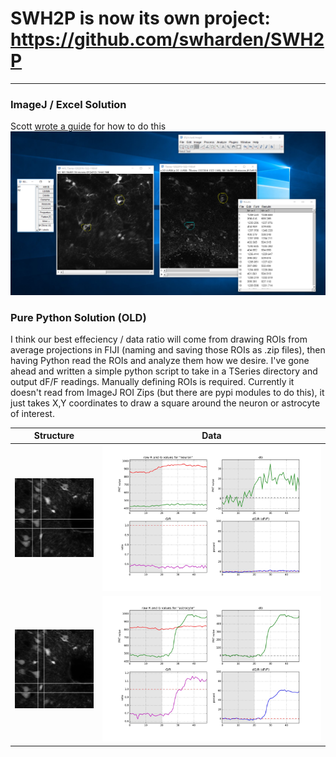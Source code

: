 # SWH2P is now its own project: https://github.com/swharden/SWH2P

---

### ImageJ / Excel Solution

Scott [wrote a guide](2016-12-02-excel/readme.md) for how to do this
![](2016-12-02-excel/xmlroi.PNG)

### Pure Python Solution (OLD)

I think our best effeciency / data ratio will come from drawing ROIs from average projections in FIJI (naming and saving those ROIs as .zip files), then having Python read the ROIs and analyze them how we desire. I've gone ahead and written a simple python script to take in a TSeries directory and output dF/F readings. Manually defining ROIs is required. Currently it doesn't read from ImageJ ROI Zips (but there are pypi modules to do this), it just takes X,Y coordinates to draw a square around the neuron or astrocyte of interest.

Structure | Data
--- | ---
![](python/neuron.png) | ![](python/neuron.jpg)
![](python/astrocyte.png) | ![](python/astrocyte.jpg)


